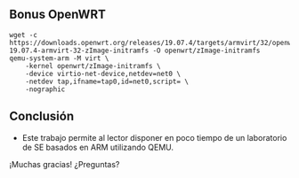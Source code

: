 ## Bonus OpenWRT

```console
wget -c https://downloads.openwrt.org/releases/19.07.4/targets/armvirt/32/openwrt-19.07.4-armvirt-32-zImage-initramfs -O openwrt/zImage-initramfs
qemu-system-arm -M virt \
    -kernel openwrt/zImage-initramfs \
    -device virtio-net-device,netdev=net0 \
    -netdev tap,ifname=tap0,id=net0,script= \
    -nographic
```


## Conclusión

* Este trabajo permite al lector disponer en poco tiempo de un laboratorio de SE basados en ARM utilizando QEMU.

¡Muchas gracias!
¿Preguntas?
